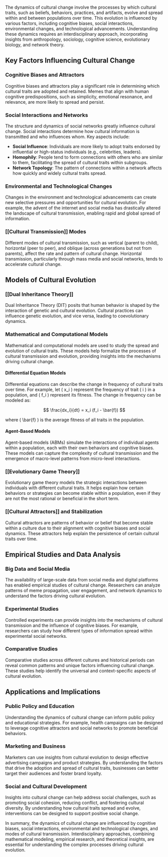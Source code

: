 The dynamics of cultural change involve the processes by which cultural traits, such as beliefs, behaviors, practices, and artifacts, evolve and spread within and between populations over time. This evolution is influenced by various factors, including cognitive biases, social interactions, environmental changes, and technological advancements. Understanding these dynamics requires an interdisciplinary approach, incorporating insights from anthropology, sociology, cognitive science, evolutionary biology, and network theory.

## Key Factors Influencing Cultural Change

### Cognitive Biases and Attractors

Cognitive biases and attractors play a significant role in determining which cultural traits are adopted and retained. Memes that align with human cognitive predispositions, such as simplicity, emotional resonance, and relevance, are more likely to spread and persist.

### Social Interactions and Networks

The structure and dynamics of social networks greatly influence cultural change. Social interactions determine how cultural information is transmitted and who influences whom. Key aspects include:

- **Social Influence**: Individuals are more likely to adopt traits endorsed by influential or high-status individuals (e.g., celebrities, leaders).
- **Homophily**: People tend to form connections with others who are similar to them, facilitating the spread of cultural traits within subgroups.
- **Network Topology**: The pattern of connections within a network affects how quickly and widely cultural traits spread.

### Environmental and Technological Changes

Changes in the environment and technological advancements can create new selective pressures and opportunities for cultural evolution. For example, the advent of the internet and social media has drastically altered the landscape of cultural transmission, enabling rapid and global spread of information.

### [[Cultural Transmission]] Modes

Different modes of cultural transmission, such as vertical (parent to child), horizontal (peer to peer), and oblique (across generations but not from parents), affect the rate and pattern of cultural change. Horizontal transmission, particularly through mass media and social networks, tends to accelerate cultural change.

## Models of Cultural Evolution

### [[Dual Inheritance Theory]]

Dual Inheritance Theory (DIT) posits that human behavior is shaped by the interaction of genetic and cultural evolution. Cultural practices can influence genetic evolution, and vice versa, leading to coevolutionary dynamics.

### Mathematical and Computational Models

Mathematical and computational models are used to study the spread and evolution of cultural traits. These models help formalize the processes of cultural transmission and evolution, providing insights into the mechanisms driving cultural change.

#### Differential Equation Models

Differential equations can describe the change in frequency of cultural traits over time. For example, let \( x_i \) represent the frequency of trait \( i \) in a population, and \( f_i \) represent its fitness. The change in frequency can be modeled as:

$$
\frac{dx_i}{dt} = x_i (f_i - \bar{f})
$$

where \( \bar{f} \) is the average fitness of all traits in the population.

#### Agent-Based Models

Agent-based models (ABMs) simulate the interactions of individual agents within a population, each with their own behaviors and cognitive biases. These models can capture the complexity of cultural transmission and the emergence of macro-level patterns from micro-level interactions.

### [[Evolutionary Game Theory]]

Evolutionary game theory models the strategic interactions between individuals with different cultural traits. It helps explain how certain behaviors or strategies can become stable within a population, even if they are not the most rational or beneficial in the short term.

### [[Cultural Attractors]] and Stabilization

Cultural attractors are patterns of behavior or belief that become stable within a culture due to their alignment with cognitive biases and social dynamics. These attractors help explain the persistence of certain cultural traits over time.

## Empirical Studies and Data Analysis

### Big Data and Social Media

The availability of large-scale data from social media and digital platforms has enabled empirical studies of cultural change. Researchers can analyze patterns of meme propagation, user engagement, and network dynamics to understand the factors driving cultural evolution.

### Experimental Studies

Controlled experiments can provide insights into the mechanisms of cultural transmission and the influence of cognitive biases. For example, researchers can study how different types of information spread within experimental social networks.

### Comparative Studies

Comparative studies across different cultures and historical periods can reveal common patterns and unique factors influencing cultural change. These studies help identify the universal and context-specific aspects of cultural evolution.

## Applications and Implications

### Public Policy and Education

Understanding the dynamics of cultural change can inform public policy and educational strategies. For example, health campaigns can be designed to leverage cognitive attractors and social networks to promote beneficial behaviors.

### Marketing and Business

Marketers can use insights from cultural evolution to design effective advertising campaigns and product strategies. By understanding the factors that drive the adoption and spread of cultural traits, businesses can better target their audiences and foster brand loyalty.

### Social and Cultural Development

Insights into cultural change can help address social challenges, such as promoting social cohesion, reducing conflict, and fostering cultural diversity. By understanding how cultural traits spread and evolve, interventions can be designed to support positive social change.

In summary, the dynamics of cultural change are influenced by cognitive biases, social interactions, environmental and technological changes, and modes of cultural transmission. Interdisciplinary approaches, combining mathematical modeling, empirical research, and theoretical insights, are essential for understanding the complex processes driving cultural evolution.